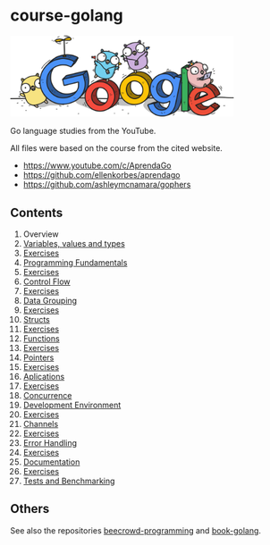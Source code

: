 # course-golang

<img src="img/google.png" width="400px">

Go language studies from the YouTube.

All files were based on the course from the cited website.

- https://www.youtube.com/c/AprendaGo
- https://github.com/ellenkorbes/aprendago
- https://github.com/ashleymcnamara/gophers

## Contents

1. Overview
2. [Variables, values and types](https://github.com/thiagoneye/course-golang/tree/main/cap02)
3. [Exercises](https://github.com/thiagoneye/course-golang/tree/main/cap03)
4. [Programming Fundamentals](https://github.com/thiagoneye/course-golang/tree/main/cap04)
5. [Exercises](https://github.com/thiagoneye/course-golang/tree/main/cap5)
6. [Control Flow](https://github.com/thiagoneye/course-golang/tree/main/cap06)
7. [Exercises](https://github.com/thiagoneye/course-golang/tree/main/cap07)
8. [Data Grouping](https://github.com/thiagoneye/course-golang/tree/main/cap08)
9. [Exercises](https://github.com/thiagoneye/course-golang/tree/main/cap09)
10. [Structs](https://github.com/thiagoneye/course-golang/tree/main/cap10)
11. [Exercises](https://github.com/thiagoneye/course-golang/tree/main/cap11)
12. [Functions](https://github.com/thiagoneye/course-golang/tree/main/cap12)
13. [Exercises](https://github.com/thiagoneye/course-golang/tree/main/cap13)
14. [Pointers](https://github.com/thiagoneye/course-golang/tree/main/cap14)
15. [Exercises](https://github.com/thiagoneye/course-golang/tree/main/cap15)
16. [Aplications](https://github.com/thiagoneye/course-golang/tree/main/cap16)
17. [Exercises](https://github.com/thiagoneye/course-golang/tree/main/cap17)
18. [Concurrence](https://github.com/thiagoneye/course-golang/tree/main/cap18)
19. [Development Environment](https://github.com/thiagoneye/course-golang/tree/main/cap19)
20. [Exercises](https://github.com/thiagoneye/course-golang/tree/main/cap20)
21. [Channels](https://github.com/thiagoneye/course-golang/tree/main/cap21)
22. [Exercises](https://github.com/thiagoneye/course-golang/tree/main/cap22)
23. [Error Handling](https://github.com/thiagoneye/course-golang/tree/main/cap23)
24. [Exercises](https://github.com/thiagoneye/course-golang/tree/main/cap24)
25. [Documentation](https://github.com/thiagoneye/course-golang/tree/main/cap25)
26. [Exercises](https://github.com/thiagoneye/course-golang/tree/main/cap26)
27. [Tests and Benchmarking](https://github.com/thiagoneye/course-golang/tree/main/cap27)

## Others

See also the repositories [beecrowd-programming](https://github.com/thiagoneye/beecrowd-programming) and [book-golang](https://github.com/thiagoneye/book-golang).
